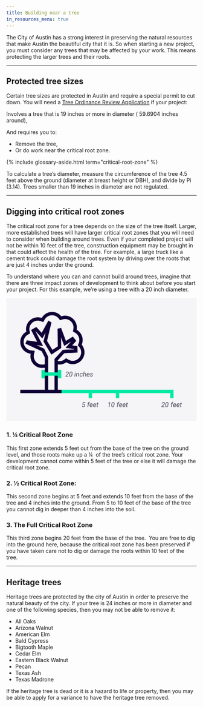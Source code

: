 ```yaml
---
title: Building near a tree
in_resources_menu: true
---
```



The City of Austin has a strong interest in preserving the natural resources that make Austin the beautiful city that it is. So when starting a new project, you must consider any trees that may be affected by your work. This means protecting the larger trees and their roots.

---

## Protected tree sizes

Certain tree sizes are protected in Austin and require a special permit to cut down. You will need a [Tree Ordinance Review Application](http://www.austintexas.gov/sites/default/files/files/Planning/Applications_Forms/tree_permit.pdf) if your project:

Involves a tree that is 19 inches or more in diameter ( 59.6904 inches around),

And requires you to:

* Remove the tree,
* Or do work near the critical root zone.

{% include glossary-aside.html term="critical-root-zone" %}

To calculate a tree’s diameter, measure the circumference of the tree 4.5 feet above the ground (diameter at breast height or DBH), and divide by Pi (3.14). Trees smaller than 19 inches in diameter are not regulated.

---

## Digging into critical root zones

The critical root zone for a tree depends on the size of the tree itself. Larger, more established trees will have larger critical root zones that you will need to consider when building around trees. Even if your completed project will not be within 10 feet of the tree, construction equipment may be brought in that could affect the health of the tree. For example, a large truck like a cement truck could damage the root system by driving over the roots that are just 4 inches under the ground.

To understand where you can and cannot build around trees, imagine that there are three impact zones of development to think about before you start your project. For this example, we’re using a tree with a 20 inch diameter.

![](/assets/img/diagrams/critical-root-zone.svg)

### 1. ¼ Critical Root Zone&nbsp;

This first zone extends 5 feet out from the base of the tree on the ground level, and those roots make up a ¼ &nbsp;of the tree’s critical root zone. Your development cannot come within 5 feet of the tree or else it will damage the critical root zone.

### 2. ½ Critical Root Zone:

This second zone begins at 5 feet and extends 10 feet from the base of the tree and 4 inches into the ground. From 5 to 10 feet of the base of the tree you cannot dig in deeper than 4 inches into the soil.

### 3. The Full Critical Root Zone

This third zone begins 20 feet from the base of the tree. &nbsp;You are free to dig into the ground here, because the critical root zone has been preserved if you have taken care not to dig or damage the roots within 10 feet of the tree.

---

## Heritage trees

Heritage trees are protected by the city of Austin in order to preserve the natural beauty of the city. If your tree is 24 inches or more in diameter and one of the following species, then you may not be able to remove it:

* All Oaks
* Arizona Walnut
* American Elm
* Bald Cypress
* Bigtooth Maple
* Cedar Elm
* Eastern Black Walnut
* Pecan
* Texas Ash
* Texas Madrone

If the heritage tree is dead or it is a hazard to life or property, then you may be able to apply for a variance to have the heritage tree removed.